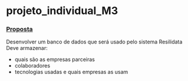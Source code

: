 # projeto_individual_M3

### [Proposta](https://resilia-files-production.s3.amazonaws.com/material/student/1694009823_SEDadosM3ProjetoIndividualpdf.pdf?AWSAccessKeyId=ASIA5NG2YCRHAYDR5ANO&Expires=1700708067&Signature=HlOadxg3OeT6iPv5WbocYxg6Nn0%3D&x-amz-security-token=IQoJb3JpZ2luX2VjENP%2F%2F%2F%2F%2F%2F%2F%2F%2F%2FwEaCXVzLWVhc3QtMSJGMEQCIGTrySYLrbyJNC3KRiLIOILZEqjIvNx92Fazq8CIvwM8AiABaei8Yuvcq2XrZzTIaaP2KAP4o05dpAEERccP2cdgeCqzBQgsEAIaDDkyMTcyOTI0MjE5MCIMWkRfIYAH4X1cHr7WKpAFqeVx3KkZHk2VgI1Pa4n74wmeOgOWDGOFtBj0%2F2ZqG%2Fxr05npx%2BPLsbBmNgo7wkE9hvi0qQ3wtpTGYzBfx5fj6skCBKnWiSCm1tWeYKRjs7XyMEZNF4tatrBFj5RpFOXI%2FKeLxNuU6Y4MTG5IMHb3xMU5vDp%2ByAwt6Ggsz0lKtKbTxlEs%2BX4650H0YzweWB1yU2S%2BP9lI5O7xJWXNrtPb2FnpSVQL2%2B6rwOLHnfEWqJjVRoRXBexRlJ1%2BbJDDI2iiW5ceURx5QVcxeD2ilh9J%2FUIKQweNwd4ebcP%2BJgW4qModU7DAG57elVNK5vcoVH7D2y54CutanrFfAPsMUzs%2F6PcNS2Y%2F6nwGHEDKod%2BKwxHSNFSCsHwnOh7EqZydu4OTNoxkE%2BxAQvvKMF5I6qWkY%2BuE5SJV5arH49g8LTg0W6Yp%2BvxVJkvnknn6SKitpvbb6Osr2OZ36kzDNDECEUjsh6Swn2ayrYV2fFzgbcaa%2BKTjGyjtgPBMZCoLv7XprSSVUolIvYpL32D6vlm2rgoAOAVaUsDuh66i1w2SDeycUwqopZn4nynBAPfqIrS2BRXsKmlmYibXwpWk4fZntZnQsSv0MAyU6It%2BNKamleqFidjzDgMDQTAUupoah2c6WycDYQwiL1PoyDW930dazVZjgjR%2BL9ZH%2Bu20QptoiJSNL1sYyWpDbP%2FWVscLm2KIjOwOIvyXsXqowIqN%2FUC3P%2FGXH6HvolSEvE4Z3LzGAq26ZOUkd1vo7aD0XW09WdXnLHAF1v6%2Fy2CF44inowstkEy5hLpXR43Ecm6RyiDlw1rt2wfbX2eoUGNDDTDUoRC43WjQaL8GOBFtXk2z3bFQC40IyEC0peqIy72yS6RT67g%2FO4kw3b73qgY6sgFXo1ge9t%2B%2F8uPxAggO9iVgGFepLVnr4%2Fflb7Q8U7bLiWqAOEFcZpjSbf0yFWetrhkMEkRcvJcE8cQTNq2teRELQ5sOApXQ7L2n%2Fs81MLgCs37pKm1vAd7RubqrWCsk%2BqnWFr0I1KwhpUBCK1QcvYThdUJ1VOnTe%2BEoafCTib3iIUafBhBOWcjcxfg2068f37Aeco1U52%2FcdUBnpyq%2BM25kFplvIxvmRaL%2BoeYSmT4HEQM1)

Desenvolver um banco de dados que será usado pelo sistema Resilidata
Deve armazenar:
* quais são as empresas parceiras
* colaboradores
* tecnologias usadas e quais empresas as usam
